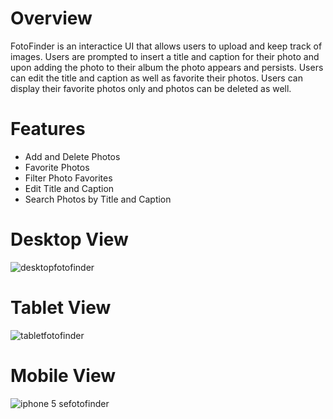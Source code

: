 # Overview 

FotoFinder is an interactice UI that allows users to upload and keep track of images. Users are prompted to insert a title 
and caption for their photo and upon adding the photo to their album the photo appears and persists. Users can edit the
title and caption as well as favorite their photos. Users can display their favorite photos only and photos can be deleted as well. 

# Features
* Add and Delete Photos
* Favorite Photos
* Filter Photo Favorites
* Edit Title and Caption
* Search Photos by Title and Caption

# Desktop View
![desktopfotofinder](https://user-images.githubusercontent.com/42000931/53457044-f8759a80-39ed-11e9-8d43-7644806a0c56.png)

# Tablet View
![tabletfotofinder](https://user-images.githubusercontent.com/42000931/53457048-fe6b7b80-39ed-11e9-8309-68cb57f0eb76.png)

# Mobile View
![iphone 5 sefotofinder](https://user-images.githubusercontent.com/42000931/53457050-ff041200-39ed-11e9-9ee9-f7d627ba8a61.png)
